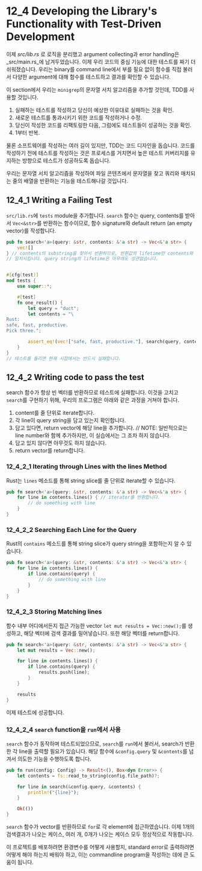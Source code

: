 # 12_4 Developing the Library's Functionality with Test-Driven Development

이제 _src/lib.rs_ 로 로직을 분리했고 argument collecting과 error handling은
_src/main.rs_에 남겨두었습니다. 이제 우리 코드의 중심 기능에 대한 테스트를 짜기
더 쉬워졌습니다.
우리는 binary를 command line에서 부를 필요 없이 함수를 직접 불러서 다양한
argument에 대해 함수를 테스트하고 결과를 확인할 수 있습니다.

이 section에서 우리는 `minigrep`의 문자열 서치 알고리즘을 추가할 것인데, TDD를
사용할 것입니다.

1. 실패하는 테스트를 작성하고 당신이 예상한 이유대로 실패하는 것을 확인.
2. 새로운 테스트를 통과시키기 위한 코드를 작성하거나 수정.
3. 당신이 작성한 코드를 리팩토링한 다음, 그럼에도 테스트들이 성공하는 것을 확인.
4. 1부터 반복.

물론 소프트웨어를 작성하는 여러 길이 있지만, TDD는 코드 디자인을 돕습니다.
코드를 작성하기 전에 테스트를 작성하는 것은 프로세스를 거치면서 높은 테스트
커버리지를 유지하는 방향으로 테스트가 성공하도록 돕습니다.

우리는 문자열 서치 알고리즘을 작성하여 파일 콘텐츠에서 문자열을 찾고 쿼리와
매치되는 줄의 배열을 반환하는 기능을 테스트해나갈 것입니다.

## 12_4_1 Writing a Failing Test

`src/lib.rs`에 `tests` module을 추가합니다. `search` 함수는 query, contents를
받아서 `Vec<&str>`를 반환하는 함수이므로, 함수 signature와 default return (an
empty vector)를 작성합니다.

```rust
pub fn search<'a>(query: &str, contents: &'a str) -> Vec<&'a str> {
    vec![]
} // contents의 substring을 찾아서 반환하므로, 반환값의 lifetime만 contents와
// 일치시킵니다. query string의 lifetime은 아무래도 상관없습니다.


#[cfg(test)]
mod tests {
    use super::*;

    #[test]
    fn one_result() {
        let query = "duct";
        let contents = "\
Rust:
safe, fast, productive.
Pick three.";

        assert_eq!(vec!["safe, fast, productive."], search(query, contents));
    }
}
// 테스트를 돌리면 현재 시점에서는 반드시 실패합니다.
```

## 12_4_2 Writing code to pass the test

search 함수가 항상 빈 벡터를 반환하므로 테스트에 실패합니다. 이것을 고치고
`search`를 구현하기 위해, 우리의 프로그램은 아래와 같은 과정을 거쳐야 합니다.

1. content를 줄 단위로 iterate합니다.
2. 각 line이 query string을 담고 있는지 확인합니다.
3. 담고 있다면, return vector에 해당 line을 추가합니다. // NOTE: 일반적으로는
   line number와 함께 추가하지만, 이 실습에서는 그 조차 하지 않습니다.
4. 담고 있지 않다면 아무것도 하지 않습니다.
5. return vector를 return합니다.

### 12_4_2_1 Iterating through Lines with the lines Method

Rust는 `lines` 메소드를 통해 string slice를 줄 단위로 iterate할 수 있습니다.

```rust
pub fn search<'a>(query: &str, contents: &'a str) -> Vec<&'a str> {
    for line in contents.lines() { // iterator를 반환합니다.
        // do something with line
    }
}
```

### 12_4_2_2 Searching Each Line for the Query

Rust의 `contains` 메소드를 통해 string slice가 query string을 포함하는지 알 수
있습니다.

```rust
pub fn search<'a>(query: &str, contents: &'a str) -> Vec<&'a str> {
    for line in contents.lines() {
        if line.contains(query) {
            // do something with line
        }
    }
}
```

### 12_4_2_3 Storing Matching lines

함수 내부 어디에서든지 접근 가능한 vector `let mut results = Vec::new();`를
생성하고, 해당 벡터에 검색 결과를 밀어넣습니다. 또한 해당 벡터를 return합니다.

```rust
pub fn search<'a>(query: &str, contents: &'a str) -> Vec<&'a str> {
    let mut results = Vec::new();

    for line in contents.lines() {
        if line.contains(query) {
            results.push(line);
        }
    }

    results
}
```

이제 테스트에 성공합니다.

### 12_4_2_4 `search` function을 `run`에서 사용

`search` 함수가 동작하며 테스트되었으므로, `search`를 `run`에서 불러서, search가
반환한 각 line을 출력할 필요가 있습니다. 해당 함수에 `&config.query` 및
`&contents`를 넘겨서 의도한 기능을 수행하도록 합니다.

```rust
pub fn run(config: Config) -> Result<(), Box<dyn Error>> {
    let contents = fs::read_to_string(config.file_path)?;

    for line in search(&config.query, &contents) {
        println!("{line}");
    }

    Ok(())
}
```

`search` 함수가 vector를 반환하므로 `for`로 각 element에 접근하였습니다.
이제 1개의 검색결과가 나오는 케이스, 여러 개, 0개가 나오는 케이스 모두
정상적으로 작동합니다.

이 프로젝트를 배포하려면 환경변수를 어떻게 사용할지, standard error로 출력하려면
어떻게 해야 하는지 배워야 하고, 이는 commandline program을 작성하는 데에 큰
도움이 됩니다.
